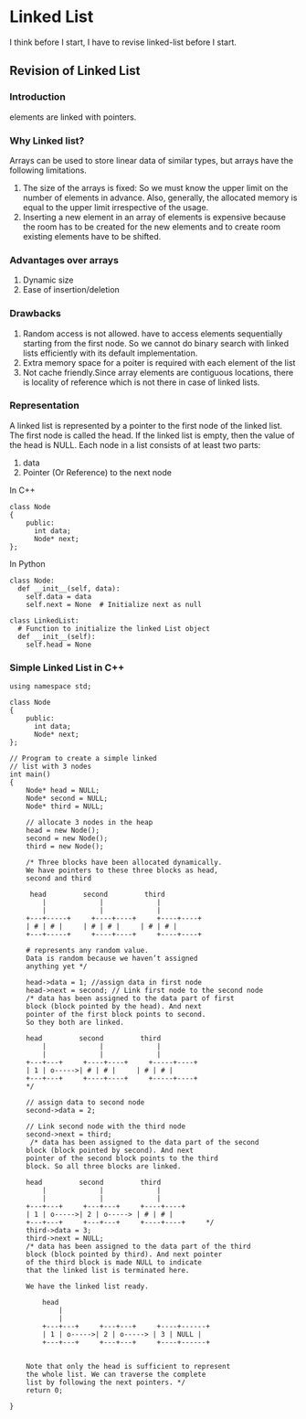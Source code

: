 # Linked List
I think before I start, I have to revise linked-list before I start.
## Revision of Linked List
### Introduction
elements are linked with pointers.

### Why Linked list?
Arrays can be used to store linear data of similar types, but arrays have the following limitations.
1) The size of the arrays is fixed: So we must know the upper limit on the number of elements in advance. Also, generally, the allocated memory is equal to the upper limit irrespective of the usage.
2) Inserting a new element in an array of elements is expensive because the room has to be created for the new elements and to create room existing elements have to be shifted.
### Advantages over arrays
1) Dynamic size
2) Ease of insertion/deletion
### Drawbacks
1) Random access is not allowed. have to access elements sequentially starting from the first node. So we cannot do binary search with linked lists efficiently with its default implementation. 
2) Extra memory space for a poiter is required with each element of the list
3) Not cache friendly.Since array elements are contiguous locations, there is locality of reference which is not there in case of linked lists.

### Representation
A linked list is represented by a pointer to the first node of the linked list. The first node is called the head. If the linked list is empty, then the value of the head is NULL.
Each node in a list consists of at least two parts:
1) data
2) Pointer (Or Reference) to the next node

In C++
```
class Node
{
    public:
      int data;
      Node* next;
};
```
In Python
```
class Node:
  def __init__(self, data):
    self.data = data
    self.next = None  # Initialize next as null
    
class LinkedList:
  # Function to initialize the linked List object
  def __init__(self):
    self.head = None
```

### Simple Linked List in C++
```
using namespace std;
 
class Node
{
    public:
      int data;
      Node* next;
};

// Program to create a simple linked
// list with 3 nodes
int main()
{
	Node* head = NULL;
	Node* second = NULL;
	Node* third = NULL;
	
	// allocate 3 nodes in the heap
	head = new Node();
	second = new Node();
	third = new Node();
	
	/* Three blocks have been allocated dynamically. 
    We have pointers to these three blocks as head, 
    second and third    
    
     head         second         third 
        |             |             | 
        |             |             | 
    +---+-----+     +----+----+     +----+----+ 
    | # | # |     | # | # |     | # | # | 
    +---+-----+     +----+----+     +----+----+ 
      
	# represents any random value. 
	Data is random because we haven’t assigned 
	anything yet */
	
	head->data = 1; //assign data in first node
	head->next = second; // Link first node to the second node
	/* data has been assigned to the data part of first 
    block (block pointed by the head). And next 
    pointer of the first block points to second. 
    So they both are linked. 
  
    head         second         third 
        |             |             | 
        |             |             | 
    +---+---+     +----+----+     +-----+----+ 
    | 1 | o----->| # | # |     | # | # | 
    +---+---+     +----+----+     +-----+----+     
	*/
	
	// assign data to second node
	second->data = 2;
	
	// Link second node with the third node
	second->next = third;
	 /* data has been assigned to the data part of the second 
    block (block pointed by second). And next 
    pointer of the second block points to the third 
    block. So all three blocks are linked. 
      
    head         second         third 
        |             |             | 
        |             |             | 
    +---+---+     +---+---+     +----+----+ 
    | 1 | o----->| 2 | o-----> | # | # | 
    +---+---+     +---+---+     +----+----+     */
    third->data = 3;
    third->next = NULL;
    /* data has been assigned to the data part of the third 
    block (block pointed by third). And next pointer 
    of the third block is made NULL to indicate 
    that the linked list is terminated here. 
  
    We have the linked list ready. 
  
        head     
            | 
            | 
        +---+---+     +---+---+     +----+------+ 
        | 1 | o----->| 2 | o-----> | 3 | NULL | 
        +---+---+     +---+---+     +----+------+     
      
      
    Note that only the head is sufficient to represent 
    the whole list. We can traverse the complete 
    list by following the next pointers. */
    return 0;
  
}
```
